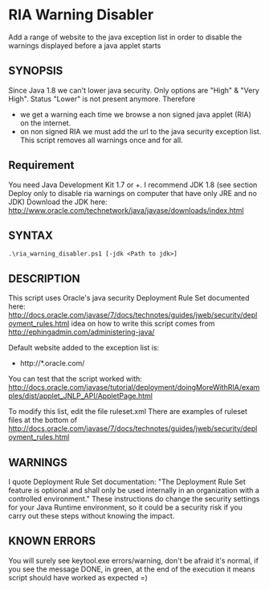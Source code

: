 RIA Warning Disabler
====================

Add a range of website to the java exception list in order to disable the warnings displayed before a java applet starts

## SYNOPSIS
Since Java 1.8 we can't lower java security. Only options are "High" & "Very High". Status "Lower" is not present anymore.
Therefore 
 - we get a warning each time we browse a non signed java applet (RIA) on the internet.
 - on non signed RIA we must add the url to the java security exception list.
This script removes all warnings once and for all.


## Requirement
You need Java Development Kit 1.7 or +. I recommend JDK 1.8
(see section Deploy only to disable ria warnings on computer that have only JRE and no JDK)
Download the JDK here: http://www.oracle.com/technetwork/java/javase/downloads/index.html


## SYNTAX
    .\ria_warning_disabler.ps1 [-jdk <Path to jdk>]

	
## DESCRIPTION
This script uses Oracle's java security Deployment Rule Set documented here: http://docs.oracle.com/javase/7/docs/technotes/guides/jweb/security/deployment_rules.html
idea on how to write this script comes from http://ephingadmin.com/administering-java/

Default website added to the exception list is:
  - http://*.oracle.com/
  
You can test that the script worked with:
 http://docs.oracle.com/javase/tutorial/deployment/doingMoreWithRIA/examples/dist/applet_JNLP_API/AppletPage.html

To modify this list, edit the file ruleset.xml
There are examples of ruleset files at the bottom of http://docs.oracle.com/javase/7/docs/technotes/guides/jweb/security/deployment_rules.html


## WARNINGS

I quote Deployment Rule Set documentation: "The Deployment Rule Set feature is optional and shall only be used internally in an organization with a controlled environment."
These instructions do change the security settings for your Java Runtime environment, so it could be a security risk if you carry out these steps without knowing the impact.

## KNOWN ERRORS
You will surely see keytool.exe errors/warning, don't be afraid it's normal, if you see the message DONE, in green, at the end of the execution it means script should have worked as expected =)

